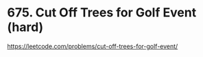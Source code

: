 # 675. Cut Off Trees for Golf Event (hard)

https://leetcode.com/problems/cut-off-trees-for-golf-event/
